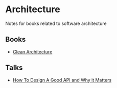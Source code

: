 # Architecture

Notes for books related to software architecture

## Books
 * [Clean Architecture](./clean-architecture)

## Talks
 * [How To Design A Good API and Why it Matters](./good-api-design-jb-talk)
